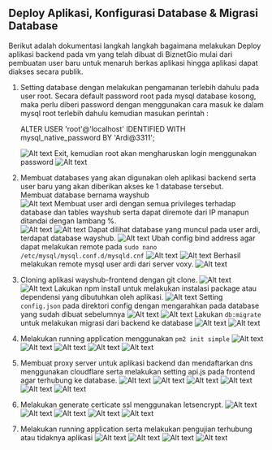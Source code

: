 ## Deploy Aplikasi, Konfigurasi Database & Migrasi Database 
Berikut adalah dokumentasi langkah langkah bagaimana melakukan Deploy aplikasi backend pada vm yang telah dibuat di BiznetGio mulai dari pembuatan user baru untuk menaruh berkas aplikasi hingga aplikasi dapat diakses secara publik.

1. Setting database dengan melakukan pengamanan terlebih dahulu pada user root. Secara default password root pada mysql database kosong, maka perlu diberi password dengan menggunakan cara masuk ke dalam mysql root terlebih dahulu kemudian masukan perintah : 

    ALTER USER 'root'@'localhost' IDENTIFIED WITH mysql_native_password BY 'Ardi@3311';

    ![Alt text](deploy-application&configuration/root-password.png)
    Exit, kemudian root akan mengharuskan login menggunakan password
    ![Alt text](deploy-application&configuration/login-root-pawd.png)

2. Membuat databases yang akan digunakan oleh aplikasi backend serta user baru yang akan diberikan akses ke 1 database tersebut.<br/>
Membuat database bernama wayshub   
![Alt text](deploy-application&configuration/create-databases.png)
Membuat user ardi dengan semua privileges terhadap database dan tables wayshub serta dapat diremote dari IP manapun ditandai dengan lambang %.  
![Alt text](deploy-application&configuration/create-user.png)
![Alt text](deploy-application&configuration/grant-privileges.png)
Dapat dilihat database yang muncul pada user ardi, terdapat database wayshub.
![Alt text](deploy-application&configuration/show-databases.png)
Ubah config bind address agar dapat melakukan remote pada `sudo nano /etc/mysql/mysql.conf.d/mysqld.cnf`
![Alt text](deploy-application&configuration/setting-mysqld.cnf.png)
![Alt text](deploy-application&configuration/setting-mysqld.cnf-1.png)
Berhasil melakukan remote mysql user ardi dari server voxy.
![Alt text](deploy-application&configuration/remote-mysql.png)

3. Cloning aplikasi wayshub-frontend dengan git clone.
![Alt text](deploy-application&configuration/git-clone-backend.png)
![Alt text](deploy-application&configuration/git-clone-backend-1.png)
Lakukan npm install untuk melakukan instalasi package atau dependensi yang dibutuhkan oleh aplikasi.
![Alt text](deploy-application&configuration/npm-install.png)
Setting `config.json` pada direktori config dengan mengarahkan pada database yang sudah dibuat sebelumnya
![Alt text](deploy-application&configuration/config.json.png)
![Alt text](deploy-application&configuration/config.json-1.png)
Lakukan `db:migrate` untuk melakukan migrasi dari backend ke database
![Alt text](deploy-application&configuration/db-migrate.png)
![Alt text](deploy-application&configuration/db-migrate-1.png)

4. Melakukan running application menggunakan `pm2 init simple`
![Alt text](deploy-application&configuration/pm2-init-simple.png)
![Alt text](deploy-application&configuration/sudo-nano-ecosystem.png)
![Alt text](deploy-application&configuration/sudo-nano-ecosystem-1.png)
![Alt text](deploy-application&configuration/pm2-start.png)
![Alt text](deploy-application&configuration/running-backend.png)

5. Membuat proxy server untuk aplikasi backend dan mendaftarkan dns menggunakan cloudflare serta melakukan setting api.js pada frontend agar terhubung ke database.
 ![Alt text](deploy-application&configuration/proxy-server-backend.png)
 ![Alt text](deploy-application&configuration/restart-nginx.png)
 ![Alt text](deploy-application&configuration/config-api.js.png)
 ![Alt text](deploy-application&configuration/config-api.js-1.png)
 ![Alt text](deploy-application&configuration/cloudflare-backend.png)
 ![Alt text](deploy-application&configuration/backend-running-domain.png)

6. Melakukan generate certicate ssl menggunakan letsencrypt.
![Alt text](deploy-application&configuration/sudo-nano-voxy.ini.png)
![Alt text](deploy-application&configuration/sudo-nano-voxy.ini-1.png)
![Alt text](deploy-application&configuration/sudo-chmod-voxy.ini.png)
![Alt text](deploy-application&configuration/sudo-certbot.png)
![Alt text](deploy-application&configuration/ssl-certbot.png)

7. Melakukan running application serta melakukan pengujian terhubung atau tidaknya aplikasi 
![Alt text](deploy-application&configuration/start-backend.png)
![Alt text](deploy-application&configuration/start-frontend.png)
![Alt text](deploy-application&configuration/regis-success.png)
![Alt text](deploy-application&configuration/database-in.png)
